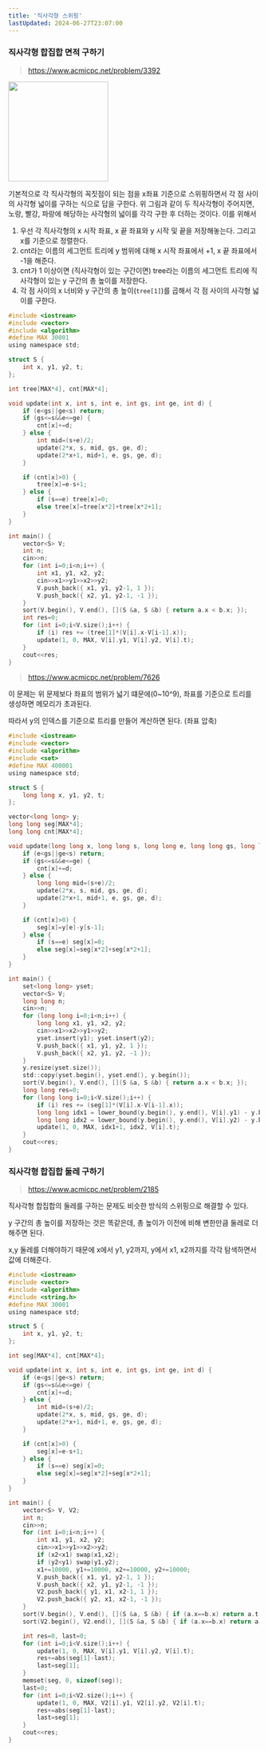 ```yaml
---
title: '직사각형 스위핑'
lastUpdated: 2024-06-27T23:07:00
---
```


### 직사각형 합집합 면적 구하기

> https://www.acmicpc.net/problem/3392

<img src="https://github.com/rlaisqls/blog/assets/81006587/36031302-14fc-41d5-8d2b-cffbc4b36324" style="height: 200px"/>

기본적으로 각 직사각형의 꼭짓점이 되는 점을 x좌표 기준으로 스위핑하면서 각 점 사이의 사각형 넓이를 구하는 식으로 답을 구한다. 위 그림과 같이 두 직사각형이 주어지면, 노랑, 빨강, 파랑에 해당하는 사각형의 넓이를 각각 구한 후 더하는 것이다. 이를 위해서

1. 우선 각 직사각형의 x 시작 좌표, x 끝 좌표와 y 시작 및 끝을 저장해놓는다. 그리고 x를 기준으로 정렬한다.
1. cnt라는 이름의 세그먼트 트리에 y 범위에 대해 x 시작 좌표에서 +1, x 끝 좌표에서 -1을 해준다.
2. cnt가 1 이상이면 (직사각형이 있는 구간이면) tree라는 이름의 세그먼트 트리에 직사각형이 있는 y 구간의 총 높이를 저장한다.
3. 각 점 사이의 x 너비와 y 구간의 총 높이(`tree[1]`)를 곱해서 각 점 사이의 사각형 넓이를 구한다.   

```c
#include <iostream>
#include <vector>
#include <algorithm>
#define MAX 30001
using namespace std;

struct S {
    int x, y1, y2, t;
};

int tree[MAX*4], cnt[MAX*4];

void update(int x, int s, int e, int gs, int ge, int d) {
    if (e<gs||ge<s) return;
    if (gs<=s&&e<=ge) {
        cnt[x]+=d;
    } else {
        int mid=(s+e)/2;
        update(2*x, s, mid, gs, ge, d);
        update(2*x+1, mid+1, e, gs, ge, d);
    }

    if (cnt[x]>0) {
        tree[x]=e-s+1;
    } else {
        if (s==e) tree[x]=0;
        else tree[x]=tree[x*2]+tree[x*2+1];
    }
}

int main() {
    vector<S> V;
    int n;
    cin>>n;
    for (int i=0;i<n;i++) {
        int x1, y1, x2, y2;
        cin>>x1>>y1>>x2>>y2;
        V.push_back({ x1, y1, y2-1, 1 });
        V.push_back({ x2, y1, y2-1, -1 });
    }
    sort(V.begin(), V.end(), [](S &a, S &b) { return a.x < b.x; });
    int res=0;
    for (int i=0;i<V.size();i++) {
        if (i) res += (tree[1]*(V[i].x-V[i-1].x));
        update(1, 0, MAX, V[i].y1, V[i].y2, V[i].t);
    }
    cout<<res;
}
```

> https://www.acmicpc.net/problem/7626

이 문제는 위 문제보다 좌표의 범위가 넓기 떄문에(0~10^9), 좌표를 기준으로 트리를 생성하면 메모리가 초과된다.

따라서 y의 인덱스를 기준으로 트리를 만들어 계산하면 된다. (좌표 압축)

```c
#include <iostream>
#include <vector>
#include <algorithm>
#include <set>
#define MAX 400001
using namespace std;

struct S {
    long long x, y1, y2, t;
};

vector<long long> y;
long long seg[MAX*4];
long long cnt[MAX*4];

void update(long long x, long long s, long long e, long long gs, long long ge, long long d) {
    if (e<gs||ge<s) return;
    if (gs<=s&&e<=ge) {
        cnt[x]+=d;
    } else {
        long long mid=(s+e)/2;
        update(2*x, s, mid, gs, ge, d);
        update(2*x+1, mid+1, e, gs, ge, d);
    }

    if (cnt[x]>0) {
        seg[x]=y[e]-y[s-1];
    } else {
        if (s==e) seg[x]=0;
        else seg[x]=seg[x*2]+seg[x*2+1];
    }
}

int main() {
    set<long long> yset;
    vector<S> V;
    long long n;
    cin>>n;
    for (long long i=0;i<n;i++) {
        long long x1, y1, x2, y2;
        cin>>x1>>x2>>y1>>y2;
        yset.insert(y1); yset.insert(y2);
        V.push_back({ x1, y1, y2, 1 });
        V.push_back({ x2, y1, y2, -1 });
    }
    y.resize(yset.size());
    std::copy(yset.begin(), yset.end(), y.begin());
    sort(V.begin(), V.end(), [](S &a, S &b) { return a.x < b.x; });
    long long res=0;
    for (long long i=0;i<V.size();i++) {
        if (i) res += (seg[1]*(V[i].x-V[i-1].x));
        long long idx1 = lower_bound(y.begin(), y.end(), V[i].y1) - y.begin();
        long long idx2 = lower_bound(y.begin(), y.end(), V[i].y2) - y.begin();
        update(1, 0, MAX, idx1+1, idx2, V[i].t);
    }
    cout<<res;
}
```

### 직사각형 합집합 둘레 구하기

> https://www.acmicpc.net/problem/2185

직사각형 합집합의 둘레를 구하는 문제도 비슷한 방식의 스위핑으로 해결할 수 있다.

y 구간의 총 높이를 저장하는 것은 똑같은데, 총 높이가 이전에 비해 변한만큼 둘레로 더해주면 된다.

x,y 둘레를 더해야하기 때문에 x에서 y1, y2까지, y에서 x1, x2까지를 각각 탐색하면서 값에 더해준다.


```c
#include <iostream>
#include <vector>
#include <algorithm>
#include <string.h>
#define MAX 30001
using namespace std;

struct S {
    int x, y1, y2, t;
};

int seg[MAX*4], cnt[MAX*4];

void update(int x, int s, int e, int gs, int ge, int d) {
    if (e<gs||ge<s) return;
    if (gs<=s&&e<=ge) {
        cnt[x]+=d;
    } else {
        int mid=(s+e)/2;
        update(2*x, s, mid, gs, ge, d);
        update(2*x+1, mid+1, e, gs, ge, d);
    }

    if (cnt[x]>0) {
        seg[x]=e-s+1;
    } else {
        if (s==e) seg[x]=0;
        else seg[x]=seg[x*2]+seg[x*2+1];
    }
}

int main() {
    vector<S> V, V2;
    int n;
    cin>>n;
    for (int i=0;i<n;i++) {
        int x1, y1, x2, y2;
        cin>>x1>>y1>>x2>>y2;
        if (x2<x1) swap(x1,x2);
        if (y2<y1) swap(y1,y2);
        x1+=10000, y1+=10000, x2+=10000, y2+=10000;
        V.push_back({ x1, y1, y2-1, 1 });
        V.push_back({ x2, y1, y2-1, -1 });
        V2.push_back({ y1, x1, x2-1, 1 });
        V2.push_back({ y2, x1, x2-1, -1 });
    }
    sort(V.begin(), V.end(), [](S &a, S &b) { if (a.x==b.x) return a.t > b.t; else return a.x < b.x; });
    sort(V2.begin(), V2.end(), [](S &a, S &b) { if (a.x==b.x) return a.t > b.t; else return a.x < b.x; });

    int res=0, last=0;
    for (int i=0;i<V.size();i++) {
        update(1, 0, MAX, V[i].y1, V[i].y2, V[i].t);
        res+=abs(seg[1]-last);
        last=seg[1];
    }
    memset(seg, 0, sizeof(seg));
    last=0;
    for (int i=0;i<V2.size();i++) {
        update(1, 0, MAX, V2[i].y1, V2[i].y2, V2[i].t);
        res+=abs(seg[1]-last);
        last=seg[1];
    }
    cout<<res;
}
```